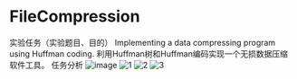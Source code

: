 # FileCompression

实验任务（实验题目、目的）
Implementing a data compressing program using Huffman coding.
利用Huffman树和Huffman编码实现一个无损数据压缩软件工具。
任务分析
![image](https://user-images.githubusercontent.com/72803316/126332151-79a32030-4904-41a5-b95d-c260fdd3e92f.png)
![1](https://user-images.githubusercontent.com/72803316/126332359-6a6980a5-b7fd-4c45-b6e8-fe0b7bad0a41.png)
![2](https://user-images.githubusercontent.com/72803316/126332382-ccceed51-09f4-4148-ad63-a8292e0eac99.png)
![3](https://user-images.githubusercontent.com/72803316/126332401-d1c6da3b-5b1d-4e59-ab16-31b4e7cf4062.png)
